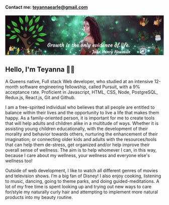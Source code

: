  #### Contact me: [teyannaearle@gmail.com](mailto:teyannaearle@gmail.com "Teyanna's Email") 
![catimage](https://github.com/teyannaearle/teyannaearle/blob/main/assets/Every%20great%20dream%20begins%20with%20a%20dreamer.png?raw=true)

## Hello, I'm Teyanna 👋🏽
A Queens native, Full stack Web developer, who studied at an intensive 12-month software engineering fellowship, called Pursuit, with a 9% acceptance rate. Proficient in Javascript, HTML, CSS, Node, PostgreSQL, Redux.js, React.js, Git and Github.

I am a free-spirited individual who believes that all people are entitled to balance within their lives and the opportunity to live a life that makes them happy. As a family-oriented person, it is important for me to create tools that will help adults and children alike in a multitude of ways. Whether it is assisting young children educationally, with the development of their morality and behavior towards others, nurturing the enhancement of their imagination; or connecting older kids and adults with the resources/tools that can help them de-stress, get organized and/or help improve their overall sense of wellness. The aim is to help whomever I can, in this way, because I care about my wellness, your wellness and everyone else's wellness too!

Outside of web development, I like to watch all different genres of movies and television shows. I’m a big fan of Disney! I also enjoy cooking, listening to music, dancing, going to theme parks, and doing guided-meditations. A lot of my free time is spent looking up and trying out new ways to care for/style my naturally curly hair and attempting to implement more natural products into my beauty routine. 





<!--
**teyannaearle/teyannaearle** is a ✨ _special_ ✨ repository because its `README.md` (this file) appears on your GitHub profile.

Here are some ideas to get you started:

- 🔭 I’m currently working on ...
- 🌱 I’m currently learning ...
- 👯 I’m looking to collaborate on ...
- 🤔 I’m looking for help with ...
- 💬 Ask me about ...
- 📫 How to reach me: ...
- 😄 Pronouns: ...
- ⚡ Fun fact: ...
-->
